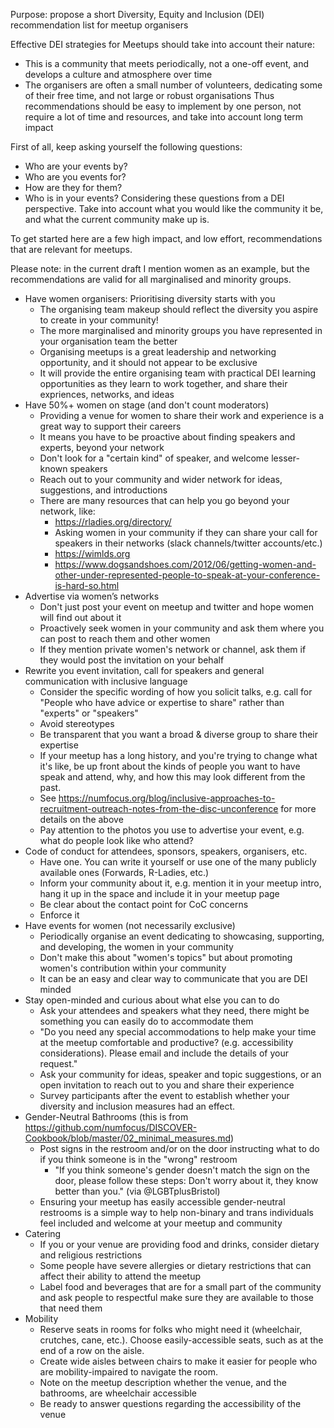 Purpose: propose a short Diversity, Equity and Inclusion (DEI) recommendation list for meetup organisers

Effective DEI strategies for Meetups should take into account their nature:
- This is a community that meets periodically, not a one-off event, and develops a culture and atmosphere over time
- The organisers are often a small number of volunteers, dedicating some of their free time, and not large or robust organisations
Thus recommendations should be easy to implement by one person, not require a lot of time and resources, and take into account long term impact

First of all, keep asking yourself the following questions:
- Who are your events by?
- Who are you events for? 
- How are they for them?
- Who is in your events?
Considering these questions from a DEI perspective. Take into account what you would like the community it be, and what the current community make up is.

To get started here are a few high impact, and low effort, recommendations that are relevant for meetups.

Please note: in the current draft I mention women as an example, but the recommendations are valid for all marginalised and minority groups. 

- Have women organisers: Prioritising diversity starts with you
  - The organising team makeup should reflect the diversity you aspire to create in your community!
  - The more marginalised and minority groups you have represented in your organisation team the better
  - Organising meetups is a great leadership and networking opportunity, and it should not appear to be exclusive 
  - It will provide the entire organising team with practical DEI learning opportunities as they learn to work together, and share their expriences, networks, and ideas
- Have 50%+ women on stage (and don't count moderators)
  - Providing a venue for women to share their work and experience is a great way to support their careers 
  - It means you have to be proactive about finding speakers and experts, beyond your network
  - Don't look for a "certain kind" of speaker, and welcome lesser-known speakers
  - Reach out to your community and wider network for ideas, suggestions, and introductions
  - There are many resources that can help you go beyond your network, like:
    - https://rladies.org/directory/
    - Asking women in your community if they can share your call for speakers in their networks (slack channels/twitter accounts/etc.)
    - https://wimlds.org
    - https://www.dogsandshoes.com/2012/06/getting-women-and-other-under-represented-people-to-speak-at-your-conference-is-hard-so.html
- Advertise via women’s networks
  - Don't just post your event on meetup and twitter and hope women will find out about it
  - Proactively seek women in your community and ask them where you can post to reach them and other women
  - If they mention private women's network or channel, ask them if they would post the invitation on your behalf
- Rewrite you event invitation, call for speakers and general communication with inclusive language
  - Consider the specific wording of how you solicit talks, e.g. call for "People who have advice or expertise to share" rather than "experts" or "speakers"
  - Avoid stereotypes
  - Be transparent that you want a broad & diverse group to share their expertise
  - If your meetup has a long history, and you're trying to change what it's like, be up front about the kinds of people you want to have speak and attend, why, and how this may look different from the past.
  - See https://numfocus.org/blog/inclusive-approaches-to-recruitment-outreach-notes-from-the-disc-unconference for more details on the above
  - Pay attention to the photos you use to advertise your event, e.g. what do people look like who attend?
- Code of conduct for attendees, sponsors, speakers, organisers, etc.
  - Have one. You can write it yourself or use one of the many publicly available ones (Forwards, R-Ladies, etc.)
  - Inform your community about it, e.g. mention it in your meetup intro, hang it up in the space and include it in your meetup page
  - Be clear about the contact point for CoC concerns
  - Enforce it
- Have events for women (not necessarily exclusive)
  - Periodically organise an event dedicating to showcasing, supporting, and developing, the women in your community
  - Don't make this about "women's topics" but about promoting women's contribution within your community
  - It can be an easy and clear way to communicate that you are DEI minded
- Stay open-minded and curious about what else you can to do 
   - Ask your attendees and speakers what they need, there might be something you can easily do to accommodate them
    - "Do you need any special accommodations to help make your time at the meetup comfortable and productive? (e.g. accessibility considerations). Please email and include the details of your request."
   - Ask your community for ideas, speaker and topic suggestions, or an open invitation to reach out to you and share their experience
   - Survey participants after the event to establish whether your diversity and inclusion measures had an effect.
- Gender-Neutral Bathrooms (this is from https://github.com/numfocus/DISCOVER-Cookbook/blob/master/02_minimal_measures.md)
  - Post signs in the restroom and/or on the door instructing what to do if you think someone is in the "wrong" restroom
    - "If you think someone's gender doesn't match the sign on the door, please follow these steps: Don't worry about it, they know better than you." (via @LGBTplusBristol)
  - Ensuring your meetup has easily accessible gender-neutral restrooms is a simple way to help non-binary and trans individuals feel included and welcome at your meetup and community
- Catering
  - If you or your venue are providing food and drinks, consider dietary and religious restrictions
  - Some people have severe allergies or dietary restrictions that can affect their ability to attend the meetup
  - Label food and beverages that are for a small part of the community and ask people to respectful make sure they are available to those that need them
- Mobility
  - Reserve seats in rooms for folks who might need it (wheelchair, crutches, cane, etc.). Choose easily-accessible seats, such as at the end of a row on the aisle.
  - Create wide aisles between chairs to make it easier for people who are mobility-impaired to navigate the room.
  - Note on the meetup description whether the venue, and the bathrooms, are wheelchair accessible
  - Be ready to answer questions regarding the accessibility of the venue
